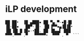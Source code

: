 # iLP development

```▪  ▄▄▌   ▄▄▄··▄▄▄▄  ▄▄▄ . ▌ ▐·
██ ██•  ▐█ ▄███▪ ██ ▀▄.▀·▪█·█▌
▐█·██▪   ██▀·▐█· ▐█▌▐▀▀▪▄▐█▐█•
▐█▌▐█▌▐▌▐█▪·•██. ██ ▐█▄▄▌ ███ 
▀▀▀.▀▀▀ .▀   ▀▀▀▀▀•  ▀▀▀ . ▀  ```
